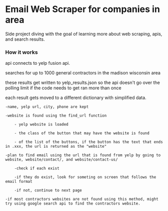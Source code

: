 # Email Web Scraper for companies in area

Side project diving with the goal of learning more about web scraping, apis, and search results.


### How it works

api connects to yelp fusion api.

searches for up to 1000 general contractors in the madison wisconsin area

these results get written to yelp_results.json so the api doesn't go over the polling limit if the code needs to get ran more than once

each result gets moved to a different dictionary with simplified data.

    -name, yelp url, city, phone are kept
    
    -website is found using the find_url function
    
        - yelp website is loaded 
        
        - the class of the button that may have the website is found
        
        - of the list of the buttons, if the button has the text that ends in .xxx, the url is returned as the "website"
        
    -plan to find email using the url that is found from yelp by going to website, website/contact/, and website/contact-us/
    
        -check if each exist
        
        -if they do exist, look for someting on screen that follows the email format
        
        -if not, continue to next page
        
    -if most contractors websites are not found using this method, might try using google search api to find the contractors website.
